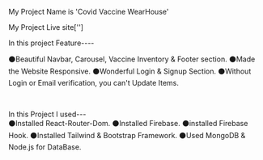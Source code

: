 My Project Name is 'Covid Vaccine WearHouse'

My Project Live site['']

In this project Feature----
<br/>

⚫Beautiful Navbar, Carousel, Vaccine Inventory & Footer section.
⚫Made the Website Responsive.
⚫Wonderful Login & Signup Section.
⚫Without Login or Email verification, you can't Update Items.

<br/>

In this Project I used---
<br/>
⚫Installed React-Router-Dom.
⚫Installed Firebase.
⚫installed Firebase Hook.
⚫Installed Tailwind & Bootstrap Framework.
⚫Used MongoDB & Node.js for DataBase.



